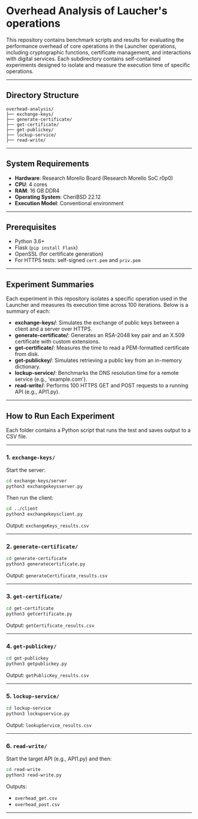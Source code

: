 # Overhead Analysis of Laucher's operations

This repository contains benchmark scripts and results for evaluating the performance overhead of core operations in the Launcher operations, including cryptographic functions, certificate management, and interactions with digital services. Each subdirectory contains self-contained experiments designed to isolate and measure the execution time of specific operations.

---

## Directory Structure

```
overhead-analysis/        
├── exchange-keys/           
├── generate-certificate/    
├── get-certificate/         
├── get-publickey/           
├── lockup-service/         
├── read-write/             
```

---

## System Requirements

- **Hardware**: Research Morello Board (Research Morello SoC r0p0)
- **CPU**: 4 cores
- **RAM**: 16 GB DDR4
- **Operating System**: CheriBSD 22.12 
- **Execution Model**: Conventional environment

---

## Prerequisites

- Python 3.6+
- Flask (`pip install Flask`)
- OpenSSL (for certificate generation)
- For HTTPS tests: self-signed `cert.pem` and `priv.pem`

---

## Experiment Summaries

Each experiment in this repository isolates a specific operation used in the Launcher and measures its execution time across 100 iterations. Below is a summary of each:

- **exchange-keys/**: Simulates the exchange of public keys between a client and a server over HTTPS.
- **generate-certificate/**: Generates an RSA-2048 key pair and an X.509 certificate with custom extensions.
- **get-certificate/**: Measures the time to read a PEM-formatted certificate from disk.
- **get-publickey/**: Simulates retrieving a public key from an in-memory dictionary.
- **lockup-service/**: Benchmarks the DNS resolution time for a remote service (e.g., 'example.com').
- **read-write/**: Performs 100 HTTPS GET and POST requests to a running API (e.g., API1.py).

---

## How to Run Each Experiment

Each folder contains a Python script that runs the test and saves output to a CSV file.

---

### 1. `exchange-keys/`
Start the server:
```bash
cd exchange-keys/server
python3 exchangekeysserver.py
```
Then run the client:
```bash
cd ../client
python3 exchangekeysclient.py
```
Output: `exchangeKeys_results.csv`

---

### 2. `generate-certificate/`
```bash
cd generate-certificate
python3 generatecertificate.py
```
Output: `generateCertificate_results.csv`

---

### 3. `get-certificate/`
```bash
cd get-certificate
python3 getcertificate.py
```
Output: `getCertificate_results.csv`

---

### 4. `get-publickey/`
```bash
cd get-publickey
python3 getpublickey.py
```
Output: `getPublicKey_results.csv`

---

### 5. `lockup-service/`
```bash
cd lockup-service
python3 lockupservice.py
```
Output: `lookupService_results.csv`

---

### 6. `read-write/`
Start the target API (e.g., API1.py) and then:
```bash
cd read-write
python3 read-write.py
```
Outputs:
- `overhead_get.csv`
- `overhead_post.csv`

---
